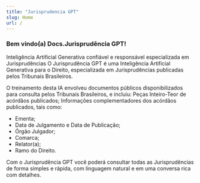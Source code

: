 ```yaml
---
title: "Jurisprudencia GPT"
slug: Home
url: /
---
```


### Bem vindo(a) Docs.Jurisprudência GPT!

Inteligência Artificial Generativa confiável e responsável especializada em Jurisprudências
O Jurisprudência GPT é uma Inteligência Artificial Generativa para o Direito, especializada em Jurisprudências publicadas pelos Tribunais Brasileiros.
 
O treinamento desta IA envolveu documentos públicos disponibilizados para consulta pelos Tribunais Brasileiros, e incluiu:
Peças Inteiro-Teor de acórdãos publicados;
Informações complementadores dos acórdãos publicados, tais como:
 
* Ementa;
* Data de Julgamento e Data de Publicação;
* Órgão Julgador;
* Comarca;
* Relator(a);
* Ramo do Direito.
 
Com o Jurisprudência GPT você poderá consultar todas as Jurisprudências de forma simples e rápida, com linguagem natural e em uma conversa rica com detalhes.